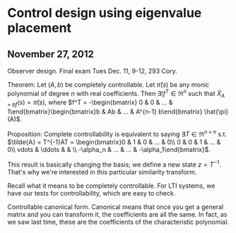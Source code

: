 Control design using eigenvalue placement
=========================================
November 27, 2012
-----------------

Observer design. Final exam Tues Dec. 11, 9-12, 293 Cory.

Theorem: Let $(A, b)$ be completely controllable. Let $\hat{\pi}(s)$ be any
monic polynomial of degree $n$ with real coefficients. Then $\exists! f^T
\in \Re^n$ such that $\hat{X}_{A + bf}(s) = \hat{\pi}(s)$, where $f^T =
-\begin{bmatrix} 0 & 0 & ... & 1\end{bmatrix}\begin{bmatrix}b & Ab & ... &
A^{n-1} b\end{bmatrix} \hat{\pi}(A)$.

Proposition: Complete controllability is equivalent to saying $\exists T
\in \Re^{n\times n}$ s.t. $\tilde{A} = T^{-1}AT = \begin{bmatrix}0 & 1 & 0
& ... & 0\\ 0 & 0 & 1 & ... & 0\\ vdots & \ddots & & \\ -\alpha_n & ... &
... & -\alpha_1\end{bmatrix}$.

This result is basically changing the basis; we define a new state $z =
T^{-1}$. That's why we're interested in this particular similarity
transform.

Recall what it means to be completely controllable. For LTI systems, we
have our tests for controllability, which are easy to check.

Controllable canonical form. Canonical means that once you get a general
matrix and you can transform it, the coefficients are all the same. In
fact, as we saw last time, these are the coefficients of the characteristic
polynomial.
